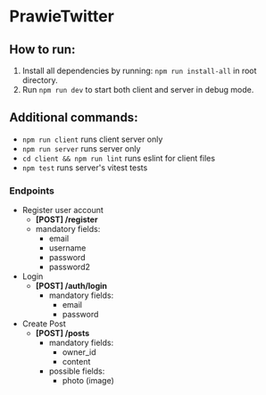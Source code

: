 # PrawieTwitter

## How to run:

1. Install all dependencies by running: `npm run install-all` in root directory.
2. Run `npm run dev` to start both client and server in debug mode. 

## Additional commands:
- `npm run client` runs client server only
- `npm run server` runs server only
- `cd client && npm run lint` runs eslint for client files
- `npm test` runs server's vitest tests


### Endpoints
- Register user account
  - **\[POST\] /register**
  - mandatory fields:
    - email
    - username
    - password
    - password2
- Login
  - **\[POST\] /auth/login**
    - mandatory fields:
        - email
        - password
- Create Post
  - **\[POST\] /posts**
    - mandatory fields:
      - owner_id
      - content
    - possible fields:
      - photo (image)